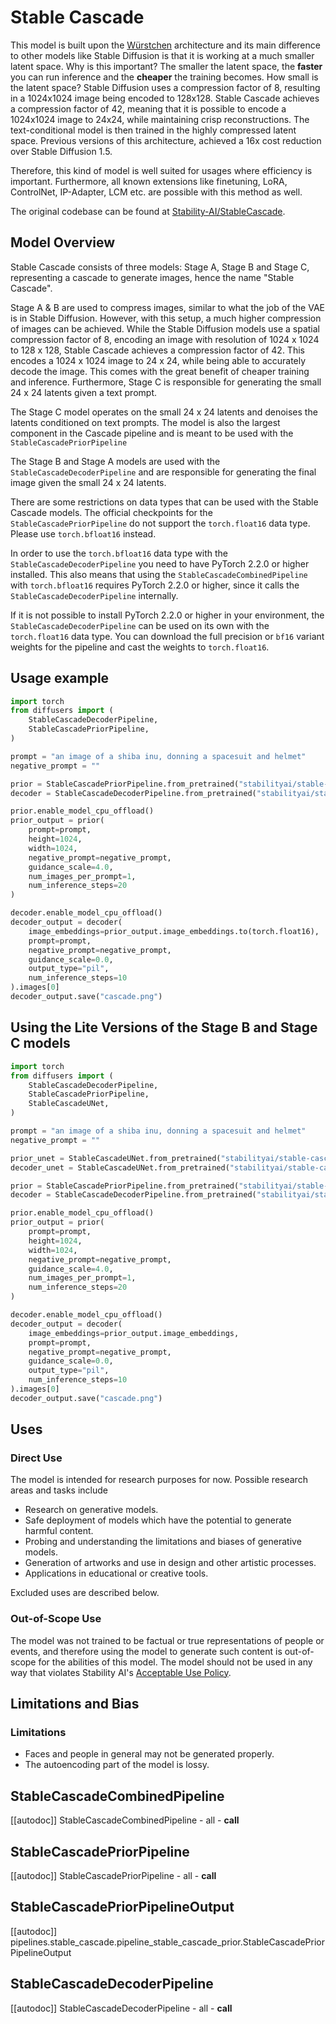 <!--Copyright 2024 The HuggingFace Team. All rights reserved.

Licensed under the Apache License, Version 2.0 (the "License"); you may not use this file except in compliance with
the License. You may obtain a copy of the License at

http://www.apache.org/licenses/LICENSE-2.0

Unless required by applicable law or agreed to in writing, software distributed under the License is distributed on
an "AS IS" BASIS, WITHOUT WARRANTIES OR CONDITIONS OF ANY KIND, either express or implied. See the License for the
specific language governing permissions and limitations under the License.
-->

# Stable Cascade

This model is built upon the [Würstchen](https://openreview.net/forum?id=gU58d5QeGv) architecture and its main
difference to other models like Stable Diffusion is that it is working at a much smaller latent space. Why is this
important? The smaller the latent space, the **faster** you can run inference and the **cheaper** the training becomes.
How small is the latent space? Stable Diffusion uses a compression factor of 8, resulting in a 1024x1024 image being
encoded to 128x128. Stable Cascade achieves a compression factor of 42, meaning that it is possible to encode a
1024x1024 image to 24x24, while maintaining crisp reconstructions. The text-conditional model is then trained in the
highly compressed latent space. Previous versions of this architecture, achieved a 16x cost reduction over Stable
Diffusion 1.5.

Therefore, this kind of model is well suited for usages where efficiency is important. Furthermore, all known extensions
like finetuning, LoRA, ControlNet, IP-Adapter, LCM etc. are possible with this method as well.

The original codebase can be found at [Stability-AI/StableCascade](https://github.com/Stability-AI/StableCascade).

## Model Overview
Stable Cascade consists of three models: Stage A, Stage B and Stage C, representing a cascade to generate images,
hence the name "Stable Cascade".

Stage A & B are used to compress images, similar to what the job of the VAE is in Stable Diffusion.
However, with this setup, a much higher compression of images can be achieved. While the Stable Diffusion models use a
spatial compression factor of 8, encoding an image with resolution of 1024 x 1024 to 128 x 128, Stable Cascade achieves
a compression factor of 42. This encodes a 1024 x 1024 image to 24 x 24, while being able to accurately decode the
image. This comes with the great benefit of cheaper training and inference. Furthermore, Stage C is responsible
for generating the small 24 x 24 latents given a text prompt.

The Stage C model operates on the small 24 x 24 latents and denoises the latents conditioned on text prompts. The model is also the largest component in the Cascade pipeline and is meant to be used with the `StableCascadePriorPipeline`

The Stage B and Stage A models are used with the `StableCascadeDecoderPipeline` and are responsible for generating the final image given the small 24 x 24 latents.

<Tip warning={true}>

There are some restrictions on data types that can be used with the Stable Cascade models. The official checkpoints for the  `StableCascadePriorPipeline` do not support the `torch.float16` data type. Please use `torch.bfloat16` instead.

In order to use the `torch.bfloat16` data type with the `StableCascadeDecoderPipeline` you need to have PyTorch 2.2.0 or higher installed. This also means that using the `StableCascadeCombinedPipeline` with `torch.bfloat16` requires PyTorch 2.2.0 or higher, since it calls the `StableCascadeDecoderPipeline` internally.

If it is not possible to install PyTorch 2.2.0 or higher in your environment, the `StableCascadeDecoderPipeline` can be used on its own with the `torch.float16` data type. You can download the full precision or `bf16` variant weights for the pipeline and cast the weights to `torch.float16`.

</Tip>

## Usage example

```python
import torch
from diffusers import (
    StableCascadeDecoderPipeline,
    StableCascadePriorPipeline,
)

prompt = "an image of a shiba inu, donning a spacesuit and helmet"
negative_prompt = ""

prior = StableCascadePriorPipeline.from_pretrained("stabilityai/stable-cascade-prior", variant="bf16", torch_dtype=torch.bfloat16)
decoder = StableCascadeDecoderPipeline.from_pretrained("stabilityai/stable-cascade", variant="bf16", torch_dtype=torch.float16)

prior.enable_model_cpu_offload()
prior_output = prior(
    prompt=prompt,
    height=1024,
    width=1024,
    negative_prompt=negative_prompt,
    guidance_scale=4.0,
    num_images_per_prompt=1,
    num_inference_steps=20
)

decoder.enable_model_cpu_offload()
decoder_output = decoder(
    image_embeddings=prior_output.image_embeddings.to(torch.float16),
    prompt=prompt,
    negative_prompt=negative_prompt,
    guidance_scale=0.0,
    output_type="pil",
    num_inference_steps=10
).images[0]
decoder_output.save("cascade.png")
```

## Using the Lite Versions of the Stage B and Stage C models

```python
import torch
from diffusers import (
    StableCascadeDecoderPipeline,
    StableCascadePriorPipeline,
    StableCascadeUNet,
)

prompt = "an image of a shiba inu, donning a spacesuit and helmet"
negative_prompt = ""

prior_unet = StableCascadeUNet.from_pretrained("stabilityai/stable-cascade-prior", subfolder="prior_lite")
decoder_unet = StableCascadeUNet.from_pretrained("stabilityai/stable-cascade", subfolder="decoder_lite")

prior = StableCascadePriorPipeline.from_pretrained("stabilityai/stable-cascade-prior", prior=prior_unet)
decoder = StableCascadeDecoderPipeline.from_pretrained("stabilityai/stable-cascade", decoder=decoder_unet)

prior.enable_model_cpu_offload()
prior_output = prior(
    prompt=prompt,
    height=1024,
    width=1024,
    negative_prompt=negative_prompt,
    guidance_scale=4.0,
    num_images_per_prompt=1,
    num_inference_steps=20
)

decoder.enable_model_cpu_offload()
decoder_output = decoder(
    image_embeddings=prior_output.image_embeddings,
    prompt=prompt,
    negative_prompt=negative_prompt,
    guidance_scale=0.0,
    output_type="pil",
    num_inference_steps=10
).images[0]
decoder_output.save("cascade.png")
```

## Uses

### Direct Use

The model is intended for research purposes for now. Possible research areas and tasks include

- Research on generative models.
- Safe deployment of models which have the potential to generate harmful content.
- Probing and understanding the limitations and biases of generative models.
- Generation of artworks and use in design and other artistic processes.
- Applications in educational or creative tools.

Excluded uses are described below.

### Out-of-Scope Use

The model was not trained to be factual or true representations of people or events,
and therefore using the model to generate such content is out-of-scope for the abilities of this model.
The model should not be used in any way that violates Stability AI's [Acceptable Use Policy](https://stability.ai/use-policy).

## Limitations and Bias

### Limitations
- Faces and people in general may not be generated properly.
- The autoencoding part of the model is lossy.


## StableCascadeCombinedPipeline

[[autodoc]] StableCascadeCombinedPipeline
	- all
	- __call__

## StableCascadePriorPipeline

[[autodoc]] StableCascadePriorPipeline
	- all
	- __call__

## StableCascadePriorPipelineOutput

[[autodoc]] pipelines.stable_cascade.pipeline_stable_cascade_prior.StableCascadePriorPipelineOutput

## StableCascadeDecoderPipeline

[[autodoc]] StableCascadeDecoderPipeline
	- all
	- __call__

